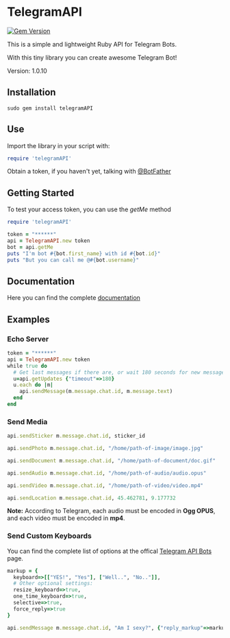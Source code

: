 # TelegramAPI

[![Gem Version](https://badge.fury.io/rb/telegramAPI.svg)](https://badge.fury.io/rb/telegramAPI)

This is a simple and lightweight Ruby API for Telegram Bots.

With this tiny library you can create awesome Telegram Bot!

Version: 1.0.10

## Installation

```
sudo gem install telegramAPI
```

## Use

Import the library in your script with:

```ruby
require 'telegramAPI'
```

Obtain a token, if you haven't yet, talking with [@BotFather](https://telegram.me/botfather)

## Getting Started

To test your access token, you can use the *getMe* method
```ruby
require 'telegramAPI'

token = "******"
api = TelegramAPI.new token
bot = api.getMe
puts "I'm bot #{bot.first_name} with id #{bot.id}"
puts "But you can call me @#{bot.username}"
```

## Documentation

Here you can find the complete [documentation](https://cdn.rawgit.com/bennesp/telegramAPI/master/doc/TelegramAPI.html)


## Examples

### Echo Server

```ruby
token = "******"
api = TelegramAPI.new token
while true do
  # Get last messages if there are, or wait 180 seconds for new messages
  u=api.getUpdates {"timeout"=>180}
  u.each do |m|
    api.sendMessage(m.message.chat.id, m.message.text)
  end
end
```

### Send Media

```ruby
api.sendSticker m.message.chat.id, sticker_id

api.sendPhoto m.message.chat.id, "/home/path-of-image/image.jpg"

api.sendDocument m.message.chat.id, "/home/path-of-document/doc.gif"

api.sendAudio m.message.chat.id, "/home/path-of-audio/audio.opus"

api.sendVideo m.message.chat.id, "/home/path-of-video/video.mp4"

api.sendLocation m.message.chat.id, 45.462781, 9.177732
```
**Note:** According to Telegram, each audio must be encoded in **Ogg OPUS**, and each video must be encoded in **mp4**.

### Send Custom Keyboards

You can find the complete list of options at the offical [Telegram API Bots](https://core.telegram.org/bots/api#replykeyboardhide) page.

```ruby
markup = {
  keyboard=>[["YES!", "Yes"], ["Well..", "No.."]],
  # Other optional settings:
  resize_keyboard=>true,
  one_time_keyboard=>true,
  selective=>true,
  force_reply=>true
}

api.sendMessage m.message.chat.id, "Am I sexy?", {"reply_markup"=>markup}
```
